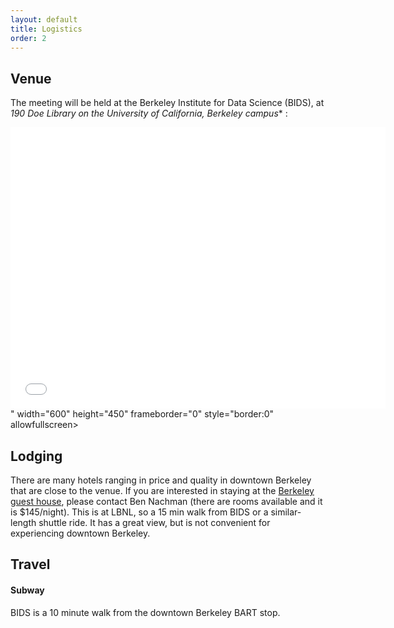 ```yaml
---
layout: default
title: Logistics
order: 2
---
```


## Venue

The meeting will be held at the Berkeley Institute for Data Science (BIDS), at **190 Doe Library* on the University of California, Berkeley campus** :

<div class="embed-responsive embed-responsive-16by9">
<iframe src="<iframe src="https://www.google.com/maps/embed?pb=!1m14!1m8!1m3!1d12597.913320136637!2d-122.259556!3d37.872495!3m2!1i1024!2i768!4f13.1!3m3!1m2!1s0x0%3A0xf3964e066b8fcfbd!2sBerkeley%20Institute%20for%20Data%20Science!5e0!3m2!1sen!2sch!4v1574012670074!5m2!1sen!2sch" width="600" height="450" frameborder="0" style="border:0;" allowfullscreen=""></iframe>" width="600" height="450" frameborder="0" style="border:0" allowfullscreen></iframe>
</div>

## Lodging

There are many hotels ranging in price and quality in downtown Berkeley that are close to the venue.  If you are interested in staying at the [Berkeley guest house](http://www.berkeleylabguesthouse.org/), please contact Ben Nachman (there are rooms available and it is $145/night).  This is at LBNL, so a 15 min walk from BIDS or a similar-length shuttle ride.  It has a great view, but is not convenient for experiencing downtown Berkeley.

## Travel
#### Subway
BIDS is a 10 minute walk from the downtown Berkeley BART stop.
